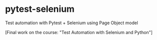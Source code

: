 # pytest-selenium

Test automation with Pytest + Selenium using Page Object model

[Final work on the course: "Test Automation with Selenium and Python"]